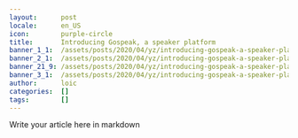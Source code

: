 ```yaml
---
layout:      post
locale:      en_US
icon:        purple-circle
title:       Introducing Gospeak, a speaker platform
banner_1_1:  /assets/posts/2020/04/yz/introducing-gospeak-a-speaker-platform_1_1.jpg
banner_2_1:  /assets/posts/2020/04/yz/introducing-gospeak-a-speaker-platform_2_1.jpg
banner_21_9: /assets/posts/2020/04/yz/introducing-gospeak-a-speaker-platform_21_9.jpg
banner_3_1:  /assets/posts/2020/04/yz/introducing-gospeak-a-speaker-platform_3_1.jpg
author:      loic
categories:  []
tags:        []
---
```


Write your article here in markdown
